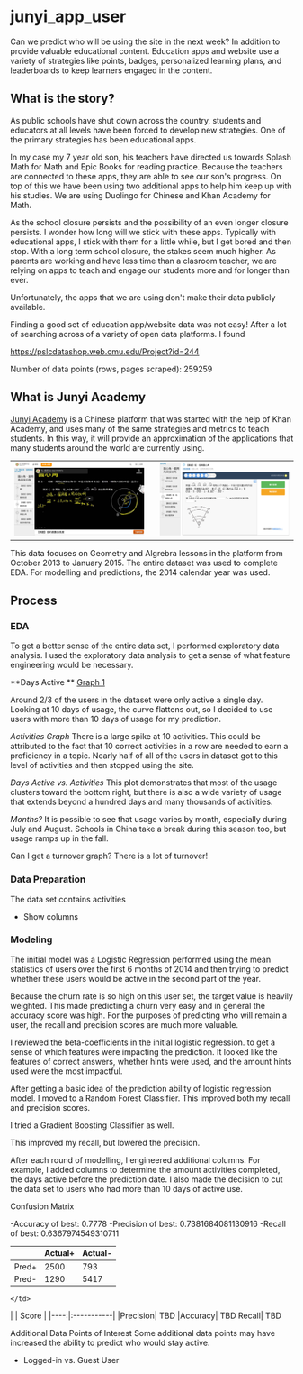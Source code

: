 # junyi_app_user
Can we predict who will be using the site in the next week? In addition to provide valuable educational content.  Education apps and website use a variety of strategies like points, badges, personalized learning plans, and leaderboards to keep learners engaged in the content.  

## What is the story? 

As public schools have shut down across the country, students and educators at all levels have been forced to develop new strategies.  One of the primary strategies has been educational apps.  

In my case my 7 year old son, his teachers have directed us towards Splash Math for Math and Epic Books for reading practice. Because the teachers are connected to these apps, they are able to see our son's progress. On top of this we have been using two additional apps to help him keep up with his studies. We are using Duolingo for Chinese and Khan Academy for Math.   

As the school closure persists and the possibility of an even longer closure persists. I wonder how long will we stick with these apps.  Typically with educational apps, I stick with them for a little while, but I get bored and then stop.  With a long term school closure, the stakes seem much higher. As parents are working and have less time than a clasroom teacher, we are relying on apps to teach and engage our students more and for longer than ever.  

Unfortunately, the apps that we are using don't make their data publicly available.  

Finding a good set of education app/website data was not easy! After a lot of searching across of a variety of open data platforms.  I found 

https://pslcdatashop.web.cmu.edu/Project?id=244

Number of data points (rows, pages scraped): 259259

## What is Junyi Academy
[Junyi Academy](https://www.junyiacademy.org/) is a Chinese platform that was started with the help of Khan Academy, and uses many of the same strategies and metrics to teach students.   In this way, it will provide an approximation of the applications that many students around the world are currently using.  



<table> 
<tr>
<td>
<img src='https://github.com/branlindsey/junyi_app_user/blob/master/images/Screen%20Shot%202020-05-14%20at%2011.07.56%20AM.png'> 
    </td>
<td> 
  
</td>    
<td>
 <img src='https://github.com/branlindsey/junyi_app_user/blob/master/images/Screen%20Shot%202020-05-14%20at%2011.08.25%20AM.png'> 
    </td>
</table> 
    
This data focuses on Geometry and Algrebra lessons in the platform from October 2013 to January 2015. The entire dataset was used to complete EDA.  For modelling and predictions, the 2014 calendar year was used.   


## Process

### EDA
To get a better sense of the entire data set, I performed exploratory data analysis.  I used the exploratory data analysis to get a sense of what feature engineering would be necessary.  

**Days Active **
[Graph 1](junyi_app_user/images/users_vs_active_days.png)

Around 2/3 of the users in the dataset were only active a single day. Looking at 10 days of usage, the curve flattens out, so I decided to use users with more than 10 days of usage for my prediction.    

*Activities Graph*
There is a large spike at 10 activities.  This could be attributed to the fact that 10 correct activities in a row are needed to earn a proficiency in a topic.   Nearly half of all of the users in dataset got to this level of activities and then stopped using the site.   

*Days Active vs. Activities*
This plot demonstrates that most of the usage clusters toward the bottom right, but there is also a wide variety of usage that extends beyond a hundred days and many thousands of activities.   

*Months?* 
It is possible to see that usage varies by month, especially during July and August. Schools in China take a break during this season too, but usage ramps up in the fall.   

Can I get a turnover graph? 
There is a lot of turnover! 

### Data Preparation 
The data set contains activities 
- Show columns 



### Modeling
The initial model was a Logistic Regression performed using the mean statistics of users over the first 6 months of 2014 and then trying to predict whether these users would be active in the second part of the year. 

Because the churn rate is so high on this user set, the target value is heavily weighted. This made predicting a churn very easy and in general the accuracy score was high. For the purposes of predicting who will remain a user, the recall and precision scores are much more valuable.  

I reviewed the beta-coefficients in the initial logistic regression. to get a sense of which features were impacting the prediction. 
It looked like the features of correct answers, whether hints were used, and the amount hints used were the most impactful.  

After getting a basic idea of the prediction ability of logistic regression model.  I moved to a Random Forest Classifier.  This improved both my recall and precision scores.  

I tried a Gradient Boosting Classifier as well.  

This improved my recall, but lowered the precision.  


After each round of modelling, I engineered additional columns. For example, I added columns to determine the amount activities completed, the days active before the prediction date.  I also made the decision to cut the data set to users who had more than 10 days of active use.  

Confusion Matrix 




-Accuracy  of best:  0.7778
-Precision of best:  0.7381684081130916
-Recall    of best:  0.6367974549310711


|     |  Actual+   |  Actual-   |
|----:|:-----------|:-----------|
|Pred+|    2500    |    793     |
|Pred-|    1290    |   5417     |
    </td>
<td> 
|     |  Score  |   
|----:|:-----------|
|Precision|   TBD  
|Accuracy|    TBD     
Recall|    TBD 
    </td>



Additional Data Points of Interest
Some additional data points may have increased the ability to predict who would stay active. 
- Logged-in vs. Guest User
